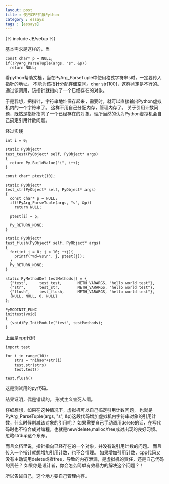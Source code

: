```yaml
---
layout: post
title : 使用CPP扩展Python
category : essays
tags : [essays]
---
```

{% include JB/setup %}


基本需求是这样的，当  

  
    const char* p = NULL;
    if(!PyArg_ParseTuple(args, "s", &p))
      return NULL;

      
看python帮助文档，当在PyArg_ParseTuple中使用格式字符串s时，一定要传入指针的地址。
不能为该指针分配存储空间。char str[100]，这样肯定是不行的。
通过该调用，该指针就指向了一个已经存在的对象。  


于是我想，把指针，字符串地址保存起来，需要时，就可以直接输出Python虚拟机内的一个字符串了。
这样不用自己分配内存，管理内存了。
关于引用计数问题，既然是指针指向了一个已经存在的对象，理所当然的认为Python虚拟机会自己搞定引用计数问题。


经过实践  

    
    int i = 0;
    
    static PyObject*
    test_test(PyObject* self, PyObject* args)
    {
      return Py_BuildValue("i", i++);
    }
    
    const char* ptest[10];
    
    static PyObject*
    test_str(PyObject* self, PyObject* args)
    {
      const char* p = NULL;
      if(!PyArg_ParseTuple(args, "s", &p))
        return NULL;
    
      ptest[i] = p;
    
      Py_RETURN_NONE;
    }
    
    static PyObject*
    test_flush(PyObject* self, PyObject* args)
    {
      for(int j = 0; j < 10; ++j){
        printf("%d=%s\n", j, ptest[j]);
      }
      Py_RETURN_NONE;
    }

    static PyMethodDef testMethods[] = {
      {"test",     test_test,       METH_VARARGS, "hello world test"},
      {"str",      test_str,        METH_VARARGS, "hello world test"},
      {"flush",    test_flush,      METH_VARARGS, "hello world test"},
      {NULL, NULL, 0, NULL}
    };
    
    PyMODINIT_FUNC
    inittest(void)
    {
      (void)Py_InitModule("test", testMethods);
    }


上面是cpp代码  

    
    import test
    
    for i in range(10):
        strs = "nihao"+str(i)
        test.str(strs)
        test.test()
    
    test.flush()    


这是测试用的py代码。  


结果证明，偶是错误的。
形式主义害死人啊。  


仔细想想，如果在这种情况下，虚拟机可以自己搞定引用计数问题，
也就是PyArg_ParseTuple(args, "s", &p)这段代码增加虚拟机内字符串对象的引用计数，什么时候削减该对象的引用呢？
如果需要自己手动调用delete的话，在写代码时也不符合成对编程，也就是new/delete,malloc/free成对出现的良好习惯。
忽略strdup这个东东。  


而且文档里说，指针指向已经存在的一个对象，并没有说引用计数的问题。
而且传入一个指针就想增加引用计数，也不合情理。
如果增加引用计数，cpp代码又没有主动调用delete或者free，导致的内存泄漏，是虚拟机的责任，还是自己代码的责任？
如果你是设计者，你会怎么简单有效暴力的解决这个问题？！  


所以告诫自己，这个地方要自己管理内存。  


